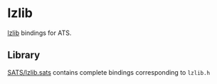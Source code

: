 # lzlib

[lzlib](https://www.nongnu.org/lzip/lzlib.html) bindings for ATS.

## Library

[SATS/lzlib.sats](https://github.com/vmchale/lz-ats/blob/master/SATS/lzlib.sats)
contains complete bindings corresponding to `lzlib.h`
